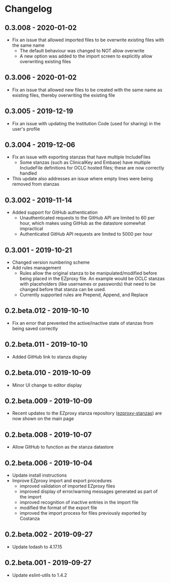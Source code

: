 # Changelog

## 0.3.008 - 2020-01-02

- Fix an issue that allowed imported files to be overwrite existing files with the same name
  - The default behaviour was changed to NOT allow overwrite
  - A new option was added to the import screen to explicitly allow overwriting existing files 
  
## 0.3.006 - 2020-01-02

- Fix an issue that allowed new files to be created with the same name as existing files, thereby overwriting the
  existing file

## 0.3.005 - 2019-12-19

- Fix an issue with updating the Institution Code (used for sharing) in the user's profile

## 0.3.004 - 2019-12-06

- Fix an issue with exporting stanzas that have multiple IncludeFiles
  - Some stanzas (such as ClinicalKey and Embase) have multiple IncludeFile definitions for OCLC hosted files;
    these are now correctly handled
- This update also addresses an issue where empty lines were being removed from stanzas

## 0.3.002 - 2019-11-14

- Added support for GitHub authentication
  - Unauthenticated requests to the GitHub API are limited to 60 per hour, which makes using GitHub as the datastore
    somewhat impractical
  - Authenticated GitHub API requests are limited to 5000 per hour

## 0.3.001 - 2019-10-21

- Changed version numbering scheme
- Add rules management
  - Rules allow the original stanza to be manipulated/modified before being placed in the EZproxy
    file. An example would be OCLC stanzas with placeholders (like usernames or passwords)
    that need to be changed before that stanza can be used.
  - Currently supported rules are Prepend, Append, and Replace

## 0.2.beta.012 - 2019-10-10

- Fix an error that prevented the active/inactive state of stanzas from being saved correctly

## 0.2.beta.011 - 2019-10-10

- Added GitHub link to stanza display

## 0.2.beta.010 - 2019-10-09

- Minor UI change to editor display

## 0.2.beta.009 - 2019-10-09

- Recent updates to the EZproxy stanza repository
  ([ezproxy-stanzas](https://github.com/usask-library/ezproxy-stanzas)) are now shown on the
  main page

## 0.2.beta.008 - 2019-10-07

- Allow GitHub to function as the stanza datastore

## 0.2.beta.006 - 2019-10-04

- Update install instructions
- Improve EZproxy import and export procedures
  - improved validation of imported EZproxy files
  - improved display of error/warning messages generated as part of the import
  - improved recognition of inactive entries in the import file
  - modified the format of the export file
  - improved the import process for files previously exported by Costanza

## 0.2.beta.002 - 2019-09-27

- Update lodash to 4.17.15

## 0.2.beta.001 - 2019-09-27

- Update eslint-utils to 1.4.2
